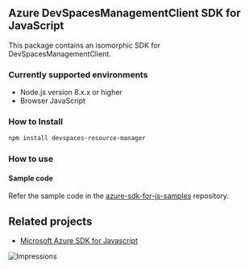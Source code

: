 ## Azure DevSpacesManagementClient SDK for JavaScript

This package contains an isomorphic SDK for DevSpacesManagementClient.

### Currently supported environments

- Node.js version 8.x.x or higher
- Browser JavaScript

### How to Install

```bash
npm install devspaces-resource-manager
```

### How to use

#### Sample code

Refer the sample code in the [azure-sdk-for-js-samples](https://github.com/Azure/azure-sdk-for-js-samples) repository.

## Related projects

- [Microsoft Azure SDK for Javascript](https://github.com/Azure/azure-sdk-for-js)


![Impressions](https://azure-sdk-impressions.azurewebsites.net/api/impressions/azure-sdk-for-js%2Fsdk%2Fcdn%2Farm-cdn%2FREADME.png)